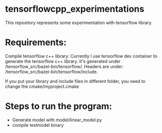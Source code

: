 # tensorflowcpp_experimentations
This repository represents some experimentation with tensorflow library.

# Requirements:
Compile tensorflow c++ library: Currently I use tensorflow dev container to generate the tensorflow c++ library. It's generated under /tensorflow_src/bazel-bin/tensorflow/. Headers are under: /tensorflow_src/bazel-bin/tensorflow/include.

If you put your library and include files in different folder, you need to change the cmake/myproject.cmake

# Steps to run the program:
- Generate model with model/linear_model.py
- compile testmodel binary